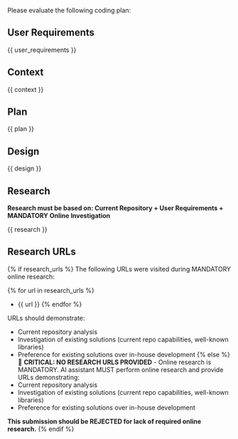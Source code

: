 Please evaluate the following coding plan:

## User Requirements

{{ user_requirements }}

## Context

{{ context }}

## Plan

{{ plan }}

## Design

{{ design }}

## Research

**Research must be based on: Current Repository + User Requirements + MANDATORY Online Investigation**

{{ research }}

## Research URLs

{% if research_urls %}
The following URLs were visited during MANDATORY online research:

{% for url in research_urls %}
- {{ url }}
{% endfor %}

URLs should demonstrate:
- Current repository analysis
- Investigation of existing solutions (current repo capabilities, well-known libraries)
- Preference for existing solutions over in-house development
{% else %}
🚨 **CRITICAL: NO RESEARCH URLS PROVIDED** - Online research is MANDATORY.
AI assistant MUST perform online research and provide URLs demonstrating:
- Current repository analysis
- Investigation of existing solutions (current repo capabilities, well-known libraries)
- Preference for existing solutions over in-house development

**This submission should be REJECTED for lack of required online research.**
{% endif %}
